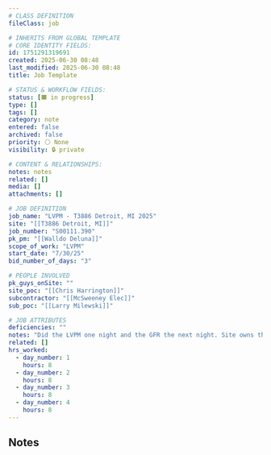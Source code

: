 ```yaml
---
# CLASS DEFINITION
fileClass: job

# INHERITS FROM GLOBAL TEMPLATE
# CORE IDENTITY FIELDS:
id: 1751291319691
created: 2025-06-30 08:48
last_modified: 2025-06-30 08:48
title: Job Template

# STATUS & WORKFLOW FIELDS:
status: [🟧 in progress]
type: []
tags: []
category: note
entered: false
archived: false
priority: ⚪ None
visibility: 🔒 private

# CONTENT & RELATIONSHIPS:
notes: notes
related: []
media: []
attachments: []

# JOB DEFINITION
job_name: "LVPM - T3886 Detroit, MI 2025"
site: "[[T3886 Detroit, MI]]"
job_number: "S00111.390"
pk_pm: "[[Walldo Deluna]]"
scope_of_work: "LVPM"
start_date: "7/30/25"
bid_number_of_days: "3"

# PEOPLE INVOLVED
pk_guys_onSite: ""
site_poc: "[[Chris Harrington]]"
subcontractor: "[[McSweeney Elec]]"
sub_poc: "[[Larry Milewski]]"

# JOB ATTRIBUTES
deficiencies: ""
notes: "Did the LVPM one night and the GFR the next night. Site owns the MV equipment and we're able to denergize the MSB without needing the utility"
related: []
hrs_worked:
  - day_number: 1
    hours: 8
  - day_number: 2
    hours: 8
  - day_number: 3
    hours: 8
  - day_number: 4
    hours: 8
---
```


## Notes